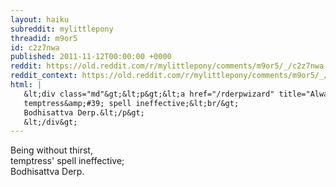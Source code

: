```yaml
---
layout: haiku
subreddit: mylittlepony
threadid: m9or5
id: c2z7nwa
published: 2011-11-12T00:00:00 +0000
reddit: https://old.reddit.com/r/mylittlepony/comments/m9or5/_/c2z7nwa
reddit_context: https://old.reddit.com/r/mylittlepony/comments/m9or5/_/c2z7nwa?context=3
html: |
   &lt;div class="md"&gt;&lt;p&gt;&lt;a href="/rderpwizard" title="Always Relevant / Dressing Up As Dressing Up / Paper Bag Princess"&gt;&lt;/a&gt; Being without thirst,&lt;br/&gt;
   temptress&amp;#39; spell ineffective;&lt;br/&gt;
   Bodhisattva Derp.&lt;/p&gt;
   &lt;/div&gt;
---
```


[](/rderpwizard "Always Relevant / Dressing Up As Dressing Up / Paper Bag Princess") Being without thirst,  
temptress' spell ineffective;  
Bodhisattva Derp.